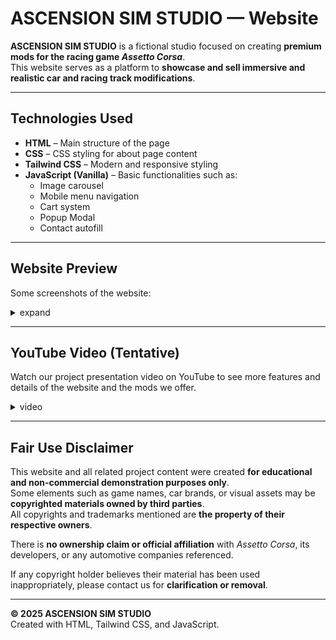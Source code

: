 # ASCENSION SIM STUDIO — Website

**ASCENSION SIM STUDIO** is a fictional studio focused on creating **premium mods for the racing game _Assetto Corsa_**.  
This website serves as a platform to **showcase and sell immersive and realistic car and racing track modifications**.

---

## Technologies Used

- **HTML** – Main structure of the page  
- **CSS** – CSS styling for about page content
- **Tailwind CSS** – Modern and responsive styling  
- **JavaScript (Vanilla)** – Basic functionalities such as:
  - Image carousel  
  - Mobile menu navigation  
  - Cart system
  - Popup Modal
  - Contact autofill
---

## Website Preview

Some screenshots of the website:
<details>
<summary>expand</summary>

![ss2](./webScreenshot/webscreen%20(2).png)
![ss3](./webScreenshot/webscreen%20(6).png)
![ss3](./webScreenshot/webscreen%20(3).png)
![ss1](./webScreenshot/webscreen%20(1).png)
![ss3](./webScreenshot/webscreen%20(4).png)
![ss3](./webScreenshot/webscreen%20(5).png)
![ss3](./webScreenshot/webscreen%20(7).png)
</details>

---

## YouTube Video (Tentative)

Watch our project presentation video on YouTube to see more features and details of the website and the mods we offer.

<details>
  <summary>video</summary>
  <iframe width="560" height="315" src="https://www.youtube.com/embed/OFn5MiGouro?si=jK8wcZWk9BdKQSQm" title="YouTube video player" frameborder="0" allow="accelerometer; autoplay; clipboard-write; encrypted-media; gyroscope; picture-in-picture; web-share" referrerpolicy="strict-origin-when-cross-origin" allowfullscreen></iframe>
</details>

---

## Fair Use Disclaimer

This website and all related project content were created **for educational and non-commercial demonstration purposes only**.  
Some elements such as game names, car brands, or visual assets may be **copyrighted materials owned by third parties**.  
All copyrights and trademarks mentioned are **the property of their respective owners**.  

There is **no ownership claim or official affiliation** with _Assetto Corsa_, its developers, or any automotive companies referenced.  

If any copyright holder believes their material has been used inappropriately, please contact us for **clarification or removal**.

---

**© 2025 ASCENSION SIM STUDIO**  
Created with HTML, Tailwind CSS, and JavaScript.